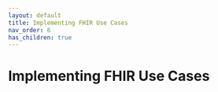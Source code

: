 ```yaml
---
layout: default
title: Implementing FHIR Use Cases
nav_order: 6
has_children: true
---
```


# Implementing FHIR Use Cases
